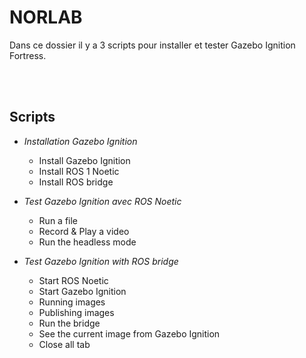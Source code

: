 # NORLAB

Dans ce dossier il y a 3 scripts pour installer et tester Gazebo Ignition Fortress.

<br/>
<br/>

## Scripts

* *Installation Gazebo Ignition*
    * Install Gazebo Ignition
    * Install ROS 1 Noetic
    * Install ROS bridge

* *Test Gazebo Ignition avec ROS Noetic*
    * Run a file
    * Record & Play a video
    * Run the headless mode


* *Test Gazebo Ignition with ROS bridge*
    * Start ROS Noetic
    * Start Gazebo Ignition
    * Running images
    * Publishing images
    * Run the bridge
    * See the current image from Gazebo Ignition
    * Close all tab


